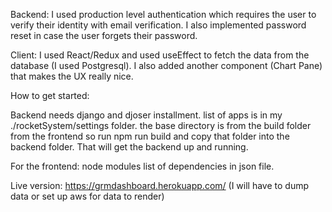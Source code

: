 <!-- @format -->

Backend:
I used production level authentication which requires the user to verify their identity with email verification. I also implemented password reset in case the user forgets their password.

Client: I used React/Redux and used useEffect to fetch the data from the database (I used Postgresql). I also added another component (Chart Pane) that makes the UX really nice.

How to get started:

Backend needs django and djoser installment. 
list of apps is in my ./rocketSystem/settings folder. 
the base directory is from the build folder from the frontend so run npm run build and copy that folder into the backend folder. 
That will get the backend up and running.

For the frontend:
node modules
list of dependencies in json file.

Live version: https://grmdashboard.herokuapp.com/ (I will have to dump data or set up aws for data to render)
